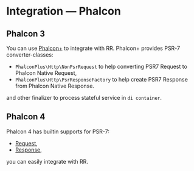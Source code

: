 # Integration — Phalcon

## Phalcon 3

You can use [Phalcon+](https://github.com/bullsoft/phalconplus) to integrate with RR. Phalcon+ provides PSR-7
converter-classes:

- ```PhalconPlus\Http\NonPsrRequest``` to help converting PSR7 Request to Phalcon Native Request,
- ```PhalconPlus\Http\PsrResponseFactory``` to help create PSR7 Response from Phalcon Native Response.

and other finalizer to process stateful service in `di container`.

## Phalcon 4

Phalcon 4 has builtin supports for PSR-7:

- [Request](https://docs.phalcon.io/4.0/zh-cn/http-request),
- [Response](https://docs.phalcon.io/4.0/zh-cn/http-response),

you can easily integrate with RR.
